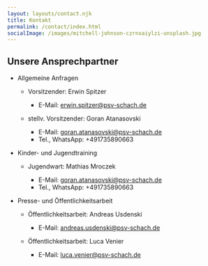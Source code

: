 ```yaml
---
layout: layouts/contact.njk
title: Kontakt
permalink: /contact/index.html
socialImage: /images/mitchell-johnson-czrnxaiylzi-unsplash.jpg
---
```

## Unsere Ansprechpartner

* Allgemeine Anfragen

  * Vorsitzender: Erwin Spitzer

    * E-Mail: erwin.spitzer@psv-schach.de
  * stellv. Vorsitzender: Goran Atanasovski  

    * E-Mail: goran.atanasovski@psv-schach.de
    * Tel., WhatsApp: +491735890663
* Kinder- und Jugendtraining

  * Jugendwart: Mathias Mroczek  

    * E-Mail: goran.atanasovski@psv-schach.de
    * Tel., WhatsApp: +491735890663
* Presse- und Öffentlichkeitsarbeit

  * Öffentlichkeitsarbeit: Andreas Usdenski 

    * E-Mail: andreas.usdenski@psv-schach.de
  * Öffentlichkeitsarbeit: Luca Venier  

    * E-Mail: luca.venier@psv-schach.de
